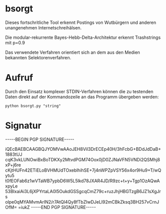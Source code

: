 # bsorgt

Dieses fortschritliche Tool erkennt Postings von Wutbürgern und anderen unangenehmen Internetschreihälsen.

Die modular-rekurrente Bayes-Hebb-Delta-Architektur erkennt Trashstrings mit p=0.9

Das verwendete Verfahren orientiert sich an dem aus den Medien bekannten Selektorenverfahren.


# Aufruf

Durch den Einsatz komplexer STDIN-Verfahren können die zu testenden Daten direkt auf der Kommandozeile an das Programm
übergeben werden:


    python bsorgt.py "string"

# Signatur

-----BEGIN PGP SIGNATURE-----

iQEcBAEBCAAGBQJYOMVwAAoJEH8Vil3DrECEp40H/3hFcbG+BDdJdDaB+1883tUJ
cqK3vkLUNOwiBxBoTDKXy2MtvdPGM74Oox0jD0ZJNaVFN5VNDi2QSMhj8xP+j6re
cKjtHUFn42ETiELoBVHMUdTOxeblhihSE+7j4nWPZpVSY56x4or9Hu9+T/wQytu5
t0fEOFab6z1wVTaWB7ypbD6W5L5lkd78JXAR4JD/R9zc+t+y+Tgp1OzAQwAxpyLe
53BlxaiAi3L6jXPYrtaLA0l5OukdGSSgcqCmZ79c+ruzJhjHBGTzgB6JZ1sXgJrs
olpe0qMYAMvmArIN2/r7AtQl4Qy8fTbZIwDJeLI92mCBkZksq3BH257vCrnJOfM=
=iukZ
-----END PGP SIGNATURE-----


